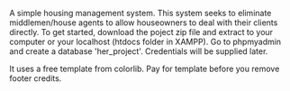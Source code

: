 A simple housing management system. This system seeks to eliminate middlemen/house agents to allow houseowners to deal with their clients directly.
To get started, download the poject zip file and extract to your computer or your localhost (htdocs folder in XAMPP). Go to phpmyadmin and create a database 'her_project'. Credentials will be supplied later.

It uses a free template from colorlib. Pay for template before you remove footer credits.